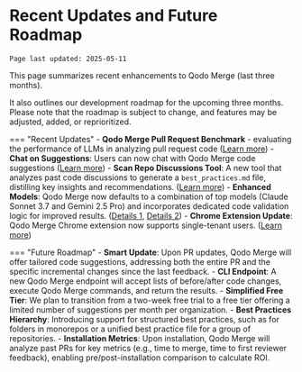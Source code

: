 # Recent Updates and Future Roadmap

`Page last updated: 2025-05-11`

This page summarizes recent enhancements to Qodo Merge (last three months).

It also outlines our development roadmap for the upcoming three months. Please note that the roadmap is subject to change, and features may be adjusted, added, or reprioritized.

=== "Recent Updates"
    - **Qodo Merge Pull Request Benchmark** - evaluating the performance of LLMs in analyzing pull request code ([Learn more](https://qodo-merge-docs.qodo.ai/pr_benchmark/))
    - **Chat on Suggestions**:  Users can now chat with Qodo Merge code suggestions ([Learn more](https://qodo-merge-docs.qodo.ai/tools/improve/#chat-on-code-suggestions))
    - **Scan Repo Discussions Tool**: A new tool that analyzes past code discussions to generate a `best_practices.md` file, distilling key insights and recommendations. ([Learn more](https://qodo-merge-docs.qodo.ai/tools/scan_repo_discussions/))
    - **Enhanced Models**: Qodo Merge now defaults to a combination of top models (Claude Sonnet 3.7 and Gemini 2.5 Pro) and incorporates dedicated code validation logic for improved results. ([Details 1](https://qodo-merge-docs.qodo.ai/usage-guide/qodo_merge_models/), [Details 2](https://qodo-merge-docs.qodo.ai/core-abilities/code_validation/))
    - **Chrome Extension Update**: Qodo Merge Chrome extension now supports single-tenant users. ([Learn more](https://qodo-merge-docs.qodo.ai/chrome-extension/options/#configuration-options/))

=== "Future Roadmap"
    - **Smart Update**: Upon PR updates, Qodo Merge will offer tailored code suggestions, addressing both the entire PR and the specific incremental changes since the last feedback.
    - **CLI Endpoint**: A new Qodo Merge endpoint will accept lists of before/after code changes, execute Qodo Merge commands, and return the results.
    - **Simplified Free Tier**: We plan to transition from a two-week free trial to a free tier offering a limited number of suggestions per month per organization.
    - **Best Practices Hierarchy**: Introducing support for structured best practices, such as for folders in monorepos or a unified best practice file for a group of repositories.
    - **Installation Metrics**: Upon installation, Qodo Merge will analyze past PRs for key metrics (e.g., time to merge, time to first reviewer feedback), enabling pre/post-installation comparison to calculate ROI.
